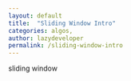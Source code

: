 ```yaml
---
layout: default
title:  "Sliding Window Intro"
categories: algos,
author: lazydeveloper
permalink: /sliding-window-intro
---
```


sliding window